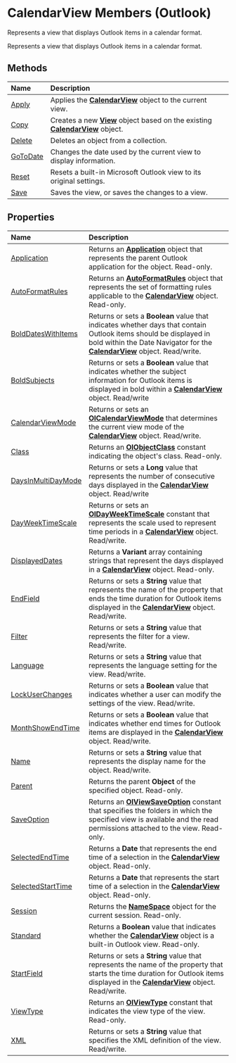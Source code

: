 
# CalendarView Members (Outlook)
Represents a view that displays Outlook items in a calendar format.

Represents a view that displays Outlook items in a calendar format.


## Methods



|**Name**|**Description**|
|:-----|:-----|
|[Apply](274edf67-7a3b-8132-3990-a07fa30b5024.md)|Applies the  **[CalendarView](37e078b9-9fc6-5894-b043-06d7257666a8.md)** object to the current view.|
|[Copy](ed33fd43-f36a-99e2-db61-9482423a9558.md)|Creates a new  **[View](41c8d149-9912-1685-4c8b-3c849cc6f1ed.md)** object based on the existing **[CalendarView](37e078b9-9fc6-5894-b043-06d7257666a8.md)** object.|
|[Delete](90a07253-844e-d40b-6450-c97a9cf85c58.md)|Deletes an object from a collection.|
|[GoToDate](f54ad557-4529-b598-1314-c277ddba8495.md)|Changes the date used by the current view to display information.|
|[Reset](222b2537-4d70-6a12-97f2-5034a262655b.md)|Resets a built-in Microsoft Outlook view to its original settings.|
|[Save](19cea2c8-39bd-875c-2cde-50d19f25f73b.md)|Saves the view, or saves the changes to a view.|

## Properties



|**Name**|**Description**|
|:-----|:-----|
|[Application](e0d38110-8c3f-d4f8-4158-23123c633c05.md)|Returns an  **[Application](797003e7-ecd1-eccb-eaaf-32d6ddde8348.md)** object that represents the parent Outlook application for the object. Read-only.|
|[AutoFormatRules](c104eaaa-0716-df59-df07-e0398c42c527.md)|Returns an  **[AutoFormatRules](74514b71-964c-f17b-4df6-e1a5c5ed2b52.md)** object that represents the set of formatting rules applicable to the **[CalendarView](37e078b9-9fc6-5894-b043-06d7257666a8.md)** object. Read-only.|
|[BoldDatesWithItems](4928abe0-c650-f09e-796c-5d931a1c6aae.md)|Returns or sets a  **Boolean** value that indicates whether days that contain Outlook items should be displayed in bold within the Date Navigator for the **[CalendarView](37e078b9-9fc6-5894-b043-06d7257666a8.md)** object. Read/write.|
|[BoldSubjects](b7bf5518-68d0-0a8a-98b2-94c267855f2b.md)|Returns or sets a  **Boolean** value that indicates whether the subject information for Outlook items is displayed in bold within a **[CalendarView](37e078b9-9fc6-5894-b043-06d7257666a8.md)** object. Read/write|
|[CalendarViewMode](144e46ed-984f-fac0-fad3-0ff5ac9f2996.md)|Returns or sets an  **[OlCalendarViewMode](5021527c-1830-0dcf-a1dd-cb2febef2aca.md)** that determines the current view mode of the **[CalendarView](37e078b9-9fc6-5894-b043-06d7257666a8.md)** object. Read/write.|
|[Class](700db798-59c3-15ce-7741-f4ad86174a84.md)|Returns an  **[OlObjectClass](33d724b3-df3c-2a7f-a80f-93b66d96f588.md)** constant indicating the object's class. Read-only.|
|[DaysInMultiDayMode](1dcb2a69-93b9-432e-56ca-7e39b040dc6f.md)|Returns or sets a  **Long** value that represents the number of consecutive days displayed in the **[CalendarView](37e078b9-9fc6-5894-b043-06d7257666a8.md)** object. Read/write|
|[DayWeekTimeScale](94f2aad5-6699-82e9-40a4-3c3c13d80684.md)|Returns or sets an  **[OlDayWeekTimeScale](9d594154-acf4-d4b4-fdb3-70f191ac638a.md)** constant that represents the scale used to represent time periods in a **[CalendarView](37e078b9-9fc6-5894-b043-06d7257666a8.md)** object. Read/write.|
|[DisplayedDates](45d77ff9-b93e-4439-3594-ff9dcf1f180b.md)|Returns a  **Variant** array containing strings that represent the days displayed in a **[CalendarView](37e078b9-9fc6-5894-b043-06d7257666a8.md)** object. Read-only.|
|[EndField](311994db-ef43-e49c-6f0e-9b346d0bb3ca.md)|Returns or sets a  **String** value that represents the name of the property that ends the time duration for Outlook items displayed in the **[CalendarView](37e078b9-9fc6-5894-b043-06d7257666a8.md)** object. Read/write.|
|[Filter](c62e9521-e1aa-bfe8-5774-25c3227973b5.md)|Returns or sets a  **String** value that represents the filter for a view. Read/write.|
|[Language](e8d1a39b-c0f7-bd62-5831-d4ac02a0f2ee.md)|Returns or sets a  **String** value that represents the language setting for the view. Read/write.|
|[LockUserChanges](b5102728-a0d4-6eb6-15ae-916644fe6f9c.md)|Returns or sets a  **Boolean** value that indicates whether a user can modify the settings of the view. Read/write.|
|[MonthShowEndTime](19a92965-aa85-e1f6-9db6-ce85c7980d75.md)|Returns or sets a  **Boolean** value that indicates whether end times for Outlook items are displayed in the **[CalendarView](37e078b9-9fc6-5894-b043-06d7257666a8.md)** object. Read/write.|
|[Name](29a15d26-aa18-66b1-9776-c1bfe1056b9a.md)|Returns or sets a  **String** value that represents the display name for the object. Read/write.|
|[Parent](1510ebaf-a446-cedb-d910-0deddc18e664.md)|Returns the parent  **Object** of the specified object. Read-only.|
|[SaveOption](fce87049-1d50-464b-1359-cbcd8c195193.md)|Returns an  **[OlViewSaveOption](c08bab4d-ecdd-a2ac-1cdc-fa910f9585e0.md)** constant that specifies the folders in which the specified view is available and the read permissions attached to the view. Read-only.|
|[SelectedEndTime](cf617cf4-9c71-96ca-e8f5-52fa4596cb6b.md)|Returns a  **Date** that represents the end time of a selection in the **[CalendarView](37e078b9-9fc6-5894-b043-06d7257666a8.md)** object. Read-only.|
|[SelectedStartTime](e1e376de-606a-83cb-680f-cdbf7a714b73.md)|Returns a  **Date** that represents the start time of a selection in the **[CalendarView](37e078b9-9fc6-5894-b043-06d7257666a8.md)** object. Read-only.|
|[Session](550d9b8a-e980-9671-f45d-7ff54abdd591.md)|Returns the  **[NameSpace](f0dcaa19-07f5-5d42-a3bf-2e42b7885644.md)** object for the current session. Read-only.|
|[Standard](7d4ac52a-8a3d-25b1-6900-3799fe0fde70.md)|Returns a  **Boolean** value that indicates whether the **[CalendarView](37e078b9-9fc6-5894-b043-06d7257666a8.md)** object is a built-in Outlook view. Read-only.|
|[StartField](085c6605-0bff-98a5-fb48-ce32b76037db.md)|Returns or sets a  **String** value that represents the name of the property that starts the time duration for Outlook items displayed in the **[CalendarView](37e078b9-9fc6-5894-b043-06d7257666a8.md)** object. Read/write.|
|[ViewType](84c81ce1-cc77-6bc3-cc6d-077d4b8d8eac.md)|Returns an  **[OlViewType](f2fec9d0-55c2-0991-0e1b-4dd653fdf09d.md)** constant that indicates the view type of the view. Read-only.|
|[XML](f188b827-77c6-71da-0b36-972b16b843a8.md)|Returns or sets a  **String** value that specifies the XML definition of the view. Read/write.|
